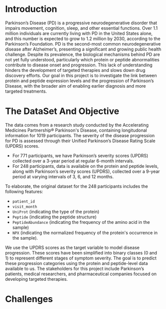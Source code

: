 # Introduction

Parkinson’s Disease (PD) is a progressive neurodegenerative disorder that impairs movement, cognition, sleep, and other essential functions. Over 1.1 million individuals are currently living with PD in the United States alone, and this number is expected to grow to 1.2 million by 2030, according to the Parkinson’s Foundation. PD is the second-most common neurodegenerative disease after Alzheimer’s, presenting a significant and growing public health challenge.
Despite its prevalence, the biological mechanisms behind PD are not yet fully understood, particularly which protein or peptide abnormalities contribute to disease onset and progression. This lack of understanding hinders the development of targeted therapies and slows down drug discovery efforts. Our goal in this project is to investigate the link between protein and peptide expression levels and the progression of Parkinson’s Disease, with the broader aim of enabling earlier diagnosis and more targeted treatments.

# The DataSet And Objective

The data comes from a research study conducted by the Accelerating Medicines Partnership® Parkinson's Disease, containing longitudonal information for 1019 participants. The severity of the disease progression for PD is assessed through their Unified Parkinson’s Disease Rating Scale (UPDRS) scores. 
- For 771 participants, we have Parkinson’s severity scores (UPDRS) collected over a 3-year period at regular 6-month intervals.
- For 248 participants, data is available on the protein and peptide levels, along with Parkinson’s severity scores (UPDRS), collected over a 9-year period at varying intervals of 3, 6, and 12 months.

To elaborate, the original dataset for the 248 participants includes the following features: 
- `patient_id`
- `visit_month`
- `UniProt` (indicating the type of the protein)
- `Peptide` (indicating the peptide structure)
- `PeptideAbundance` (indicating the frequency of the amino acid in the sample)
- `NPX` (indicating the normalized frequency of the protein's occurrence in the sample). 


 We use the UPDRS scores as the target variable to model disease progression. These scores have been simplified into binary classes (0 and 1) to represent different stages of symptom severity. The goal is to predict these progression categories using the protein and peptide-level data available to us. The stakeholders for this project include Parkinson’s patients, medical researchers, and pharmaceutical companies focused on developing targeted therapies. 

# Challenges

